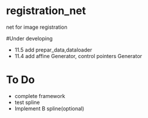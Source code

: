 # registration_net
net for image registration

#Under developing

* 11.5 add prepar_data,dataloader
* 11.4 add affine Generator, control pointers Generator

# To Do
*  complete framework
*  test spline
*  Implement B spline(optional)